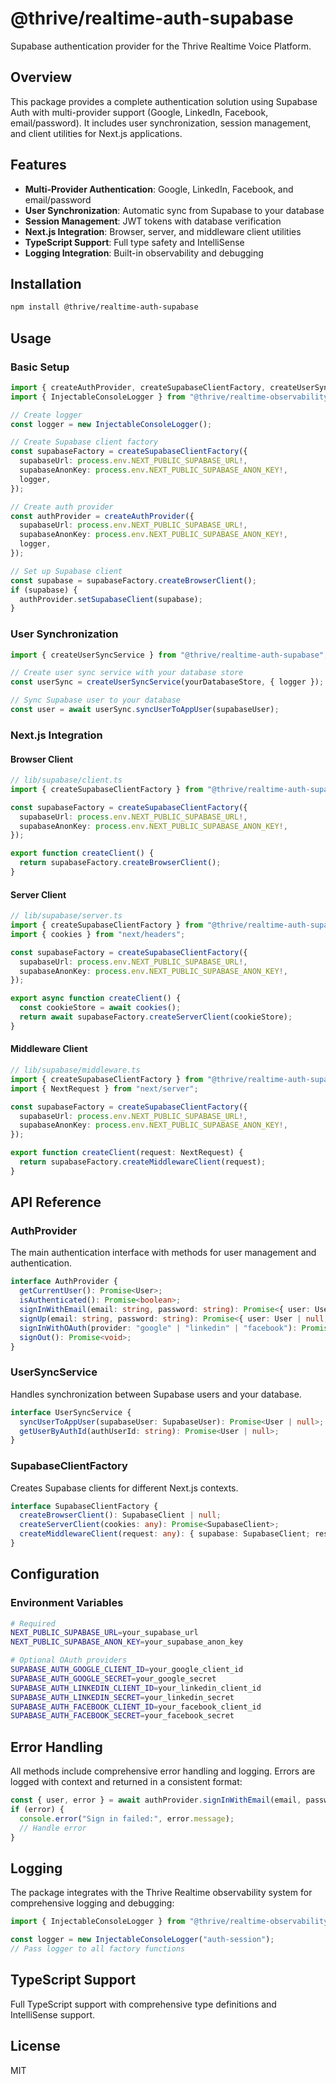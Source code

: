 # @thrive/realtime-auth-supabase

Supabase authentication provider for the Thrive Realtime Voice Platform.

## Overview

This package provides a complete authentication solution using Supabase Auth with multi-provider support (Google, LinkedIn, Facebook, email/password). It includes user synchronization, session management, and client utilities for Next.js applications.

## Features

- **Multi-Provider Authentication**: Google, LinkedIn, Facebook, and email/password
- **User Synchronization**: Automatic sync from Supabase to your database
- **Session Management**: JWT tokens with database verification
- **Next.js Integration**: Browser, server, and middleware client utilities
- **TypeScript Support**: Full type safety and IntelliSense
- **Logging Integration**: Built-in observability and debugging

## Installation

```bash
npm install @thrive/realtime-auth-supabase
```

## Usage

### Basic Setup

```typescript
import { createAuthProvider, createSupabaseClientFactory, createUserSyncService } from "@thrive/realtime-auth-supabase";
import { InjectableConsoleLogger } from "@thrive/realtime-observability";

// Create logger
const logger = new InjectableConsoleLogger();

// Create Supabase client factory
const supabaseFactory = createSupabaseClientFactory({
  supabaseUrl: process.env.NEXT_PUBLIC_SUPABASE_URL!,
  supabaseAnonKey: process.env.NEXT_PUBLIC_SUPABASE_ANON_KEY!,
  logger,
});

// Create auth provider
const authProvider = createAuthProvider({
  supabaseUrl: process.env.NEXT_PUBLIC_SUPABASE_URL!,
  supabaseAnonKey: process.env.NEXT_PUBLIC_SUPABASE_ANON_KEY!,
  logger,
});

// Set up Supabase client
const supabase = supabaseFactory.createBrowserClient();
if (supabase) {
  authProvider.setSupabaseClient(supabase);
}
```

### User Synchronization

```typescript
import { createUserSyncService } from "@thrive/realtime-auth-supabase";

// Create user sync service with your database store
const userSync = createUserSyncService(yourDatabaseStore, { logger });

// Sync Supabase user to your database
const user = await userSync.syncUserToAppUser(supabaseUser);
```

### Next.js Integration

#### Browser Client

```typescript
// lib/supabase/client.ts
import { createSupabaseClientFactory } from "@thrive/realtime-auth-supabase";

const supabaseFactory = createSupabaseClientFactory({
  supabaseUrl: process.env.NEXT_PUBLIC_SUPABASE_URL!,
  supabaseAnonKey: process.env.NEXT_PUBLIC_SUPABASE_ANON_KEY!,
});

export function createClient() {
  return supabaseFactory.createBrowserClient();
}
```

#### Server Client

```typescript
// lib/supabase/server.ts
import { createSupabaseClientFactory } from "@thrive/realtime-auth-supabase";
import { cookies } from "next/headers";

const supabaseFactory = createSupabaseClientFactory({
  supabaseUrl: process.env.NEXT_PUBLIC_SUPABASE_URL!,
  supabaseAnonKey: process.env.NEXT_PUBLIC_SUPABASE_ANON_KEY!,
});

export async function createClient() {
  const cookieStore = await cookies();
  return await supabaseFactory.createServerClient(cookieStore);
}
```

#### Middleware Client

```typescript
// lib/supabase/middleware.ts
import { createSupabaseClientFactory } from "@thrive/realtime-auth-supabase";
import { NextRequest } from "next/server";

const supabaseFactory = createSupabaseClientFactory({
  supabaseUrl: process.env.NEXT_PUBLIC_SUPABASE_URL!,
  supabaseAnonKey: process.env.NEXT_PUBLIC_SUPABASE_ANON_KEY!,
});

export function createClient(request: NextRequest) {
  return supabaseFactory.createMiddlewareClient(request);
}
```

## API Reference

### AuthProvider

The main authentication interface with methods for user management and authentication.

```typescript
interface AuthProvider {
  getCurrentUser(): Promise<User>;
  isAuthenticated(): Promise<boolean>;
  signInWithEmail(email: string, password: string): Promise<{ user: User | null; error: Error | null }>;
  signUp(email: string, password: string): Promise<{ user: User | null; error: Error | null }>;
  signInWithOAuth(provider: "google" | "linkedin" | "facebook"): Promise<void>;
  signOut(): Promise<void>;
}
```

### UserSyncService

Handles synchronization between Supabase users and your database.

```typescript
interface UserSyncService {
  syncUserToAppUser(supabaseUser: SupabaseUser): Promise<User | null>;
  getUserByAuthId(authUserId: string): Promise<User | null>;
}
```

### SupabaseClientFactory

Creates Supabase clients for different Next.js contexts.

```typescript
interface SupabaseClientFactory {
  createBrowserClient(): SupabaseClient | null;
  createServerClient(cookies: any): Promise<SupabaseClient>;
  createMiddlewareClient(request: any): { supabase: SupabaseClient; response: any };
}
```

## Configuration

### Environment Variables

```bash
# Required
NEXT_PUBLIC_SUPABASE_URL=your_supabase_url
NEXT_PUBLIC_SUPABASE_ANON_KEY=your_supabase_anon_key

# Optional OAuth providers
SUPABASE_AUTH_GOOGLE_CLIENT_ID=your_google_client_id
SUPABASE_AUTH_GOOGLE_SECRET=your_google_secret
SUPABASE_AUTH_LINKEDIN_CLIENT_ID=your_linkedin_client_id
SUPABASE_AUTH_LINKEDIN_SECRET=your_linkedin_secret
SUPABASE_AUTH_FACEBOOK_CLIENT_ID=your_facebook_client_id
SUPABASE_AUTH_FACEBOOK_SECRET=your_facebook_secret
```

## Error Handling

All methods include comprehensive error handling and logging. Errors are logged with context and returned in a consistent format:

```typescript
const { user, error } = await authProvider.signInWithEmail(email, password);
if (error) {
  console.error("Sign in failed:", error.message);
  // Handle error
}
```

## Logging

The package integrates with the Thrive Realtime observability system for comprehensive logging and debugging:

```typescript
import { InjectableConsoleLogger } from "@thrive/realtime-observability";

const logger = new InjectableConsoleLogger("auth-session");
// Pass logger to all factory functions
```

## TypeScript Support

Full TypeScript support with comprehensive type definitions and IntelliSense support.

## License

MIT
